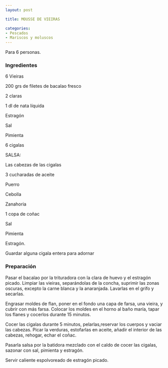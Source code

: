 ```yaml
---
layout: post

title: MOUSSE DE VIEIRAS

categories:
- Pescados
- Mariscos y moluscos
---
```

Para 6 personas.

<h3>Ingredientes</h3>
6 Vieiras

200 grs de filetes de bacalao fresco

2 claras

1 dl de nata líquida

Estragón

Sal

Pimienta

6 cigalas

SALSA:

Las cabezas de las cigalas

3 cucharadas de aceite

Puerro

Cebolla

Zanahoria

1 copa de coñac

Sal

Pimienta

Estragón.

Guardar alguna cigala entera para adornar

<h3>Preparación</h3>
Pasar el bacalao por la trituradora con la clara de huevo y el estragón picado. Limpiar las vieiras, separándolas de la concha, suprimir las zonas oscuras, excepto la carne blanca y la anaranjada. Lavarlas en el grifo y secarlas.

Engrasar moldes de flan, poner en el fondo una capa de farsa, una vieira, y cubrir con más farsa. Colocar los moldes en el horno al baño maría, tapar los flanes y cocerlos durante 15 minutos.

Cocer las cigalas durante 5 minutos, pelarlas,reservar los cuerpos y vaciar las cabezas. Picar la verduras, estofarlas en aceite, añadir el interior de las cabezas, rehogar, echar el coñac.

Pasarla salsa por la batidora mezclado con el caldo de cocer las cigalas, sazonar con sal, pimienta y estragón.

Servir caliente espolvoreado de estragón picado.